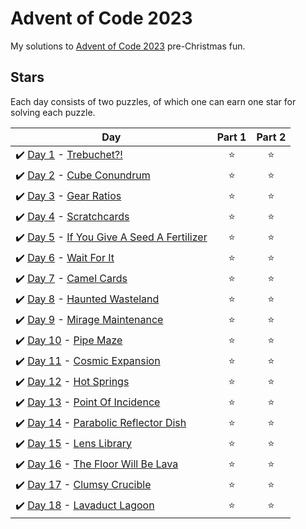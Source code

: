 # Advent of Code 2023
My solutions to [Advent of Code 2023](https://adventofcode.com/2023) pre-Christmas fun.

## Stars
Each day consists of two puzzles, of which one can earn one star for solving each puzzle.

| Day | Part 1 | Part 2 |
| --- | :---: | :---: |
| :heavy_check_mark: [Day 1](01) - [Trebuchet?!](https://adventofcode.com/2023/day/1) | ⭐ | ⭐ |
| :heavy_check_mark: [Day 2](02) - [Cube Conundrum](https://adventofcode.com/2023/day/2) | ⭐ | ⭐ |
| :heavy_check_mark: [Day 3](03) - [Gear Ratios](https://adventofcode.com/2023/day/3) | ⭐ | ⭐ |
| :heavy_check_mark: [Day 4](04) - [Scratchcards](https://adventofcode.com/2023/day/4) | ⭐ | ⭐ |
| :heavy_check_mark: [Day 5](05) - [If You Give A Seed A Fertilizer](https://adventofcode.com/2023/day/5) | ⭐ | ⭐ |
| :heavy_check_mark: [Day 6](06) - [Wait For It](https://adventofcode.com/2023/day/6) | ⭐ | ⭐ |
| :heavy_check_mark: [Day 7](07) - [Camel Cards](https://adventofcode.com/2023/day/7) | ⭐ | ⭐ |
| :heavy_check_mark: [Day 8](08) - [Haunted Wasteland](https://adventofcode.com/2023/day/8) | ⭐ | ⭐ |
| :heavy_check_mark: [Day 9](09) - [Mirage Maintenance](https://adventofcode.com/2023/day/9) | ⭐ | ⭐ |
| :heavy_check_mark: [Day 10](10) - [Pipe Maze](https://adventofcode.com/2023/day/10) | ⭐ | ⭐ |
| :heavy_check_mark: [Day 11](11) - [Cosmic Expansion](https://adventofcode.com/2023/day/11) | ⭐ | ⭐ |
| :heavy_check_mark: [Day 12](12) - [Hot Springs](https://adventofcode.com/2023/day/12) | ⭐ | ⭐ |
| :heavy_check_mark: [Day 13](13) - [Point Of Incidence](https://adventofcode.com/2023/day/13) | ⭐ | ⭐ |
| :heavy_check_mark: [Day 14](14) - [Parabolic Reflector Dish](https://adventofcode.com/2023/day/14) | ⭐ | ⭐ |
| :heavy_check_mark: [Day 15](15) - [Lens Library](https://adventofcode.com/2023/day/15) | ⭐ | ⭐ |
| :heavy_check_mark: [Day 16](16) - [The Floor Will Be Lava](https://adventofcode.com/2023/day/16) | ⭐ | ⭐ |
| :heavy_check_mark: [Day 17](17) - [Clumsy Crucible](https://adventofcode.com/2023/day/17) | ⭐ | ⭐ |
| :heavy_check_mark: [Day 18](18) - [Lavaduct Lagoon](https://adventofcode.com/2023/day/18) | ⭐ | ⭐ |
